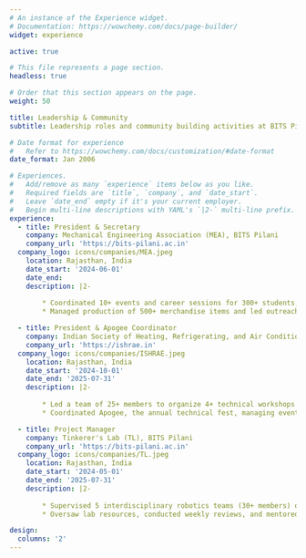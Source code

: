 ```yaml
---
# An instance of the Experience widget.
# Documentation: https://wowchemy.com/docs/page-builder/
widget: experience

active: true

# This file represents a page section.
headless: true

# Order that this section appears on the page.
weight: 50

title: Leadership & Community
subtitle: Leadership roles and community building activities at BITS Pilani

# Date format for experience
#   Refer to https://wowchemy.com/docs/customization/#date-format
date_format: Jan 2006

# Experiences.
#   Add/remove as many `experience` items below as you like.
#   Required fields are `title`, `company`, and `date_start`.
#   Leave `date_end` empty if it's your current employer.
#   Begin multi-line descriptions with YAML's `|2-` multi-line prefix.
experience:
  - title: President & Secretary
    company: Mechanical Engineering Association (MEA), BITS Pilani
    company_url: 'https://bits-pilani.ac.in'
  company_logo: icons/companies/MEA.jpeg
    location: Rajasthan, India
    date_start: '2024-06-01'
    date_end: 
    description: |2-
    
        * Coordinated 10+ events and career sessions for 300+ students, facilitating technical exposure and alumni interaction
        * Managed production of 500+ merchandise items and led outreach initiatives that increased student participation by 40%

  - title: President & Apogee Coordinator
    company: Indian Society of Heating, Refrigerating, and Air Conditioning Engineers (ISHRAE), BITS Pilani
    company_url: 'https://ishrae.in'
  company_logo: icons/companies/ISHRAE.jpeg
    location: Rajasthan, India
    date_start: '2024-10-01'
    date_end: '2025-07-31'
    description: |2-
    
        * Led a team of 25+ members to organize 4+ technical workshops with HVAC industry experts and hosted 3 competitions and networking events, engaging over 200 students in HVAC awareness and innovation.
        * Coordinated Apogee, the annual technical fest, managing event logistics, promotion, and execution to ensure a successful and impactful experience.

  - title: Project Manager
    company: Tinkerer's Lab (TL), BITS Pilani
    company_url: 'https://bits-pilani.ac.in'
  company_logo: icons/companies/TL.jpeg
    location: Rajasthan, India
    date_start: '2024-05-01'
    date_end: '2025-07-31'
    description: |2-
    
        * Supervised 5 interdisciplinary robotics teams (30+ members) on projects including Micromouse and Hexapod
        * Oversaw lab resources, conducted weekly reviews, and mentored 50+ students in hands-on technical skills

design:
  columns: '2'
---
```

